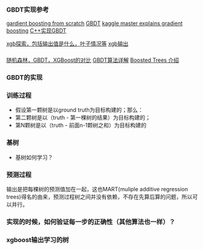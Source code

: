 
### GBDT实现参考
[gardient boosting from scratch](https://medium.com/mlreview/gradient-boosting-from-scratch-1e317ae4587d)
[GBDT](https://m.youtube.com/watch?v=sRktKszFmSk)
[kaggle master explains gradient boosting](http://blog.kaggle.com/2017/01/23/a-kaggle-master-explains-gradient-boosting/)
[C++实现GBDT](https://juejin.im/post/5b49505c6fb9a04fab44ff5b#heading-9)

[xgb探索，包括输出值是什么，叶子情况等](https://blog.csdn.net/kizgel/article/details/78261672)
[xgb输出](https://blog.csdn.net/CY_TEC/article/details/80209453)

###
[随机森林，GBDT，XGBoost的对比](https://blog.csdn.net/yingfengfeixiang/article/details/80210145)
[GBDT算法详解](https://www.zybuluo.com/Dounm/note/1031900#5-xgboost%E7%9A%84%E4%BC%98%E5%8C%96)
[Boosted Trees 介绍](http://xgboost.apachecn.org/cn/latest/model.html)

### GBDT的实现

### 训练过程
- 假设第一颗树是以ground truth为目标构建的；那么：
- 第二颗树是以（truth - 第一棵树的结果）为目标构建的；
- 第N颗树是以（truth - 前面n-1颗树之和）为目标构建的

### 基树
- 基树如何学习？

### 预测过程
输出是把每棵树的预测值加在一起，这也MART(muliple additive regression trees)得名的由来，预测过程树之间并没有依赖，不存在先算后算的问题，所以可以并行。

### 实现的时候，如何验证每一步的正确性（其他算法也一样）？

### xgboost输出学习的树

